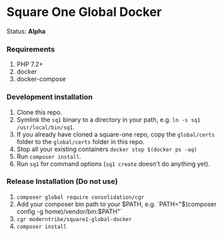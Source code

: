 # Square One Global Docker

Status: **Alpha**

### Requirements

1. PHP 7.2+
1. docker
1. docker-compose

### Development installation

1. Clone this repo.
1. Symlink the `sq1` binary to a directory in your path, e.g. `ln -s sq1 /usr/local/bin/sq1`.
1. If you already have cloned a square-one repo, copy the `global/certs` folder to the `global/certs` folder in this repo.
1. Stop all your existing containers `docker stop $(docker ps -aq)`
1. Run `composer install`.
1. Run `sq1` for command options (`sq1 create` doesn't do anything yet).

### Release Installation (Do not use)

1. `composer global require consolidation/cgr`
1. Add your composer bin path to your $PATH, e.g. `PATH="$(composer config -g home)/vendor/bin:$PATH"`
1. `cgr moderntribe/square1-global-docker`
1. `composer install`

